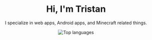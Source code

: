 <h1 align="center">Hi, I'm Tristan</h1>

<p align="center">I specialize in web apps, Android apps, and Minecraft related things.</p>

<p align="center">
  <img src="https://github-readme-stats.vercel.app/api/top-langs/?username=tlannigan&hide=html&theme=onedark" alt="Top languages" />
</p>
